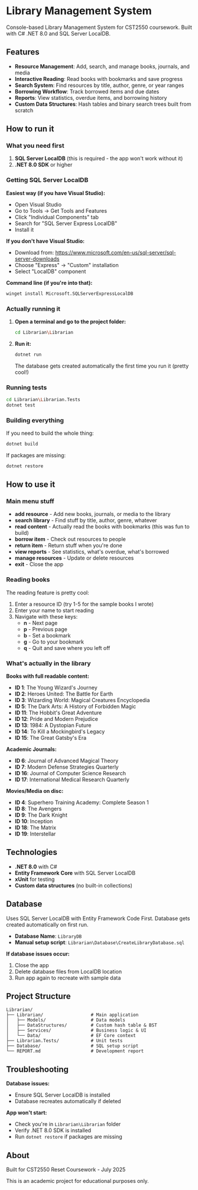 # Library Management System

Console-based Library Management System for CST2550 coursework. Built with C# .NET 8.0 and SQL Server LocalDB.

## Features

- **Resource Management**: Add, search, and manage books, journals, and media
- **Interactive Reading**: Read books with bookmarks and save progress
- **Search System**: Find resources by title, author, genre, or year ranges
- **Borrowing Workflow**: Track borrowed items and due dates
- **Reports**: View statistics, overdue items, and borrowing history
- **Custom Data Structures**: Hash tables and binary search trees built from scratch

## How to run it

### What you need first

1. **SQL Server LocalDB** (this is required - the app won't work without it)
2. **.NET 8.0 SDK** or higher

### Getting SQL Server LocalDB

**Easiest way (if you have Visual Studio):**

- Open Visual Studio
- Go to Tools → Get Tools and Features
- Click "Individual Components" tab
- Search for "SQL Server Express LocalDB"
- Install it

**If you don't have Visual Studio:**

- Download from: https://www.microsoft.com/en-us/sql-server/sql-server-downloads
- Choose "Express" → "Custom" installation
- Select "LocalDB" component

**Command line (if you're into that):**

```bash
winget install Microsoft.SQLServerExpressLocalDB
```

### Actually running it

1. **Open a terminal and go to the project folder:**

   ```bash
   cd Librarian\Librarian
   ```

2. **Run it:**

   ```bash
   dotnet run
   ```

   The database gets created automatically the first time you run it (pretty cool!)

### Running tests

```bash
cd Librarian\Librarian.Tests
dotnet test
```

### Building everything

If you need to build the whole thing:

```bash
dotnet build
```

If packages are missing:

```bash
dotnet restore
```

## How to use it

### Main menu stuff

- **add resource** - Add new books, journals, or media to the library
- **search library** - Find stuff by title, author, genre, whatever
- **read content** - Actually read the books with bookmarks (this was fun to build)
- **borrow item** - Check out resources to people
- **return item** - Return stuff when you're done
- **view reports** - See statistics, what's overdue, what's borrowed
- **manage resources** - Update or delete resources
- **exit** - Close the app

### Reading books

The reading feature is pretty cool:

1. Enter a resource ID (try 1-5 for the sample books I wrote)
2. Enter your name to start reading
3. Navigate with these keys:
   - **n** - Next page
   - **p** - Previous page
   - **b** - Set a bookmark
   - **g** - Go to your bookmark
   - **q** - Quit and save where you left off

### What's actually in the library

**Books with full readable content:**

- **ID 1**: The Young Wizard's Journey
- **ID 2**: Heroes United: The Battle for Earth
- **ID 3**: Wizarding World: Magical Creatures Encyclopedia
- **ID 5**: The Dark Arts: A History of Forbidden Magic
- **ID 11**: The Hobbit's Great Adventure
- **ID 12**: Pride and Modern Prejudice
- **ID 13**: 1984: A Dystopian Future
- **ID 14**: To Kill a Mockingbird's Legacy
- **ID 15**: The Great Gatsby's Era

**Academic Journals:**

- **ID 6**: Journal of Advanced Magical Theory
- **ID 7**: Modern Defense Strategies Quarterly
- **ID 16**: Journal of Computer Science Research
- **ID 17**: International Medical Research Quarterly

**Movies/Media on disc:**

- **ID 4**: Superhero Training Academy: Complete Season 1
- **ID 8**: The Avengers
- **ID 9**: The Dark Knight
- **ID 10**: Inception
- **ID 18**: The Matrix
- **ID 19**: Interstellar

## Technologies

- **.NET 8.0** with C#
- **Entity Framework Core** with SQL Server LocalDB
- **xUnit** for testing
- **Custom data structures** (no built-in collections)

## Database

Uses SQL Server LocalDB with Entity Framework Code First. Database gets created automatically on first run.

- **Database Name**: `LibraryDB`
- **Manual setup script**: `Librarian\Database\CreateLibraryDatabase.sql`

**If database issues occur:**

1. Close the app
2. Delete database files from LocalDB location
3. Run app again to recreate with sample data

## Project Structure

```
Librarian/
├── Librarian/                  # Main application
│   ├── Models/                 # Data models
│   ├── DataStructures/         # Custom hash table & BST
│   ├── Services/               # Business logic & UI
│   └── Data/                   # EF Core context
├── Librarian.Tests/            # Unit tests
├── Database/                   # SQL setup script
└── REPORT.md                   # Development report
```

## Troubleshooting

**Database issues:**

- Ensure SQL Server LocalDB is installed
- Database recreates automatically if deleted

**App won't start:**

- Check you're in `Librarian\Librarian` folder
- Verify .NET 8.0 SDK is installed
- Run `dotnet restore` if packages are missing

## About

Built for CST2550 Reset Coursework - July 2025

This is an academic project for educational purposes only.
